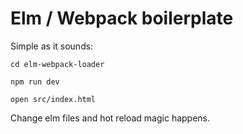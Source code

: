 # Elm / Webpack boilerplate

Simple as it sounds:

```
cd elm-webpack-loader 

npm run dev 

open src/index.html
```

Change elm files and hot reload magic happens.
